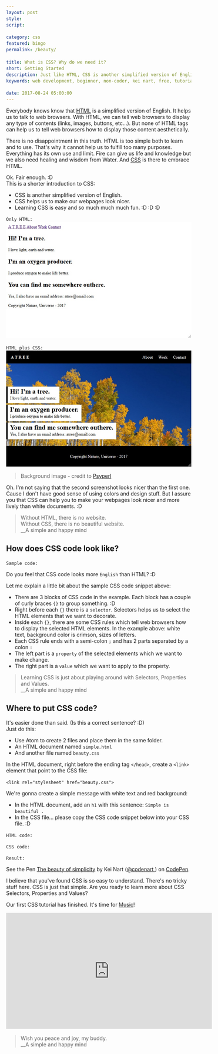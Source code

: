 ```yaml
---
layout: post
style:
script:

category: css
featured: bingo
permalink: /beauty/

title: What is CSS? Why do we need it?
short: Getting Started
description: Just like HTML, CSS is another simplified version of English. <br>CSS help us to make our websites look nicer. <br>Learning CSS is so much fun. :D
keywords: web development, beginner, non-coder, kei nart, free, tutorial, coding, programming, code nart, html, css, intro

date: 2017-08-24 05:00:00
---
```


Everybody knows know that
[HTML](https://codenart.github.io/begin/#how-to-add-images-buttons-etc "ext") is
a simplified version of English. It helps us to talk to web browsers. With HTML,
we can tell web browsers to display any type of contents (links, images, buttons,
etc...). But none of HTML tags can help us to tell web browsers how to display
those content aesthetically.

There is no disappointment in this truth. HTML is too simple both to learn and
to use. That's why it cannot help us to fulfill too many purposes. Everything has
its own use and limit. Fire can give us life and knowledge but we also need
healing and wisdom from Water. And
[CSS](https://developer.mozilla.org/en-US/docs/Web/CSS "ext") is there to
embrace HTML. <i class="fa fa-heart"></i>

Ok. Fair enough. :D  
This is a shorter introduction to CSS:

- CSS is another simplified version of English.
- CSS helps us to make our webpages look nicer.
- Learning CSS is easy and so much much much fun. :D :D :D

`Only HTML:`
![a webpage's look without css](/images/css/1/alife.jpg)

`HTML plus CSS:`
![a webpage's look with css help](/images/html/4/atree.jpg)
> Background image - credit to [Psyperl](https://www.freecodecamp.org/psyperl "ext")

Oh. I'm not saying that the second screenshot looks nicer than the first one. Cause
I don't have good sense of using colors and design stuff. But I assure you that
CSS can help you to make your webpages look nicer and more lively than white
documents. :D

> Without HTML, there is no website.  
> Without CSS, there is no beautiful website.  
> \_\_A simple and happy mind

## How does CSS code look like?

`Sample code:`
<script src="https://gist.github.com/codenart/4b52fbda1a1252823a9dc32cacfef883.js">
</script>

Do you feel that CSS code looks more `English` than HTML? :D

Let me explain a little bit about the sample CSS code snippet above:

- There are 3 blocks of CSS code in the example. Each block has a couple of curly
braces `{}` to group something. :D
- Right before each `{}` there is a `selector`. Selectors helps us to select the
HTML elements that we want to decorate.
- Inside each `{}`, there are some CSS rules which tell web browsers how to
display the selected HTML elements. In the example above: white text, background
color is crimson, sizes of letters.
- Each CSS rule ends with a semi-colon `;` and has 2 parts separated by a colon `:`
- The left part is a `property` of the selected elements which we want to make change.
- The right part is a `value` which we want to apply to the property.

> Learning CSS is just about playing around with Selectors, Properties and Values.  
> \_\_A simple and happy mind

## Where to put CSS code?

It's easier done than said. (Is this a correct sentence? :D)  
Just do this:

- Use Atom to create 2 files and place them in the same folder.
- An HTML document named `simple.html`
- And another file named `beauty.css`

In the HTML document, right before the ending tag `</head>`, create a `<link>`
element that point to the CSS file:

`<link rel="stylesheet" href="beauty.css">`

We're gonna create a simple message with white text and red background:
- In the HTML document, add an `h1` with this sentence: `Simple is beautiful .`
- In the CSS file... please copy the CSS code snippet below into your CSS file. :D

`HTML code:`
<script src="https://gist.github.com/codenart/25caa2f56814e72e174bf76f263ba8b0.js">
</script>

`CSS code:`
<script src="https://gist.github.com/codenart/0b5e434dc57ca6e4354bc940dad041b8.js">
</script>

`Result:`

<p data-height="500" data-theme-id="light" data-slug-hash="YrzaGG" data-default-tab="result"
   data-user="codenart" data-embed-version="2" data-pen-title="The beauty of simplicity"
   class="codepen">
   See the Pen <a href="https://codepen.io/codenart/pen/YrzaGG/">The beauty of
   simplicity</a> by Kei Nart (<a href="https://codepen.io/codenart">@codenart
   </a>) on <a href="https://codepen.io">CodePen</a>.
</p>
<script async src="https://production-assets.codepen.io/assets/embed/ei.js"></script>

I believe that you've found CSS is so easy to understand. There's no tricky stuff
here. CSS is just that simple. Are you ready to learn more about CSS Selectors,
Properties and Values?

Our first CSS tutorial has finished. It's time for
[Music](https://www.youtube.com/watch?v=isx1oNFDki4 "ext")!

<div class="embed">
   <iframe width="560" height="315"
           src="https://www.youtube.com/embed/isx1oNFDki4?ecver=1"
           frameborder="0" allowfullscreen>
   </iframe>
</div>

> Wish you peace and joy, my buddy. <i class="fa fa-heart"></i>  
> \_\_A simple and happy mind
